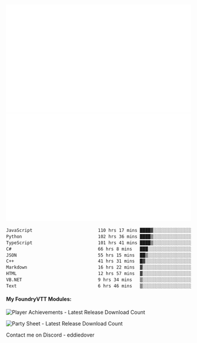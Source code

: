 
![](https://raw.githubusercontent.com/eddiedover/ghstats/master/generated/overview.svg)
![](https://raw.githubusercontent.com/eddiedover/ghstats/master/generated/languages.svg)

<!--START_SECTION:waka-->

```txt
JavaScript                         110 hrs 17 mins ████▓░░░░░░░░░░░░░░░░░░░░   19.06 %
Python                             102 hrs 36 mins ████▒░░░░░░░░░░░░░░░░░░░░   17.73 %
TypeScript                         101 hrs 41 mins ████▒░░░░░░░░░░░░░░░░░░░░   17.57 %
C#                                 66 hrs 8 mins   ███░░░░░░░░░░░░░░░░░░░░░░   11.43 %
JSON                               55 hrs 15 mins  ██▒░░░░░░░░░░░░░░░░░░░░░░   09.55 %
C++                                41 hrs 31 mins  █▓░░░░░░░░░░░░░░░░░░░░░░░   07.18 %
Markdown                           16 hrs 22 mins  ▓░░░░░░░░░░░░░░░░░░░░░░░░   02.83 %
HTML                               12 hrs 57 mins  ▓░░░░░░░░░░░░░░░░░░░░░░░░   02.24 %
VB.NET                             9 hrs 34 mins   ▒░░░░░░░░░░░░░░░░░░░░░░░░   01.65 %
Text                               6 hrs 46 mins   ▒░░░░░░░░░░░░░░░░░░░░░░░░   01.17 %
```

<!--END_SECTION:waka-->

#### My FoundryVTT Modules:

  ![Player Achievements - Latest Release Download Count](https://img.shields.io/badge/dynamic/json?label=Player%20Achievements%20-%20Downloads@latest&query=assets%5B1%5D.download_count&url=https%3A%2F%2Fapi.github.com%2Frepos%2FEddieDover%2Ffvtt-player-achievements%2Freleases%2Flatest)

  ![Party Sheet - Latest Release Download Count](https://img.shields.io/badge/dynamic/json?label=Party%20Sheet%20-%20Downloads@latest&query=assets%5B1%5D.download_count&url=https%3A%2F%2Fapi.github.com%2Frepos%2FEddieDover%2Ffvtt-party-sheet%2Freleases%2Flatest)

<a rel="me" href="https://techhub.social/@EddieDover"></a>

Contact me on Discord - eddiedover
